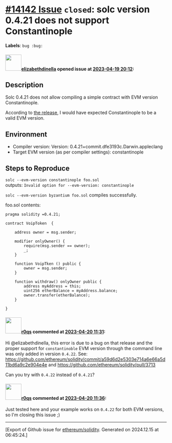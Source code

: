 # [\#14142 Issue](https://github.com/ethereum/solidity/issues/14142) `closed`: solc version 0.4.21 does not support Constantinople
**Labels**: `bug :bug:`


#### <img src="https://avatars.githubusercontent.com/u/8715900?u=096bb59738ebdd754795a87e4e65e00c0e15bd26&v=4" width="50">[elizabethdinella](https://github.com/elizabethdinella) opened issue at [2023-04-19 20:12](https://github.com/ethereum/solidity/issues/14142):

## Description
Solc 0.4.21 does not allow compiling a simple contract with EVM version Constantinople.

According to [the release](https://github.com/ethereum/solidity/releases/tag/v0.4.21), I would have expected Constantinople to be a valid EVM version.

## Environment

- Compiler version: Version: 0.4.21+commit.dfe3193c.Darwin.appleclang
- Target EVM version (as per compiler settings): constantinople

## Steps to Reproduce
`solc --evm-version constantinople foo.sol`  
outputs:
`Invalid option for --evm-version: constantinople`

`solc --evm-version byzantium foo.sol` compiles successfully. 

foo.sol contents:
```solidity
pragma solidity =0.4.21;

contract VoipToken  {
    
    address owner = msg.sender;

    modifier onlyOwner() {
        require(msg.sender == owner);
        _;
    }
    
    function VoipTken () public {
        owner = msg.sender;    
    }
    
    function withdraw() onlyOwner public {
        address myAddress = this;
        uint256 etherBalance = myAddress.balance;
        owner.transfer(etherBalance);
    }
    
}
```


#### <img src="https://avatars.githubusercontent.com/u/457348?u=e02c93e6d98c1154952140a8d5af50d9d5ca59c9&v=4" width="50">[r0qs](https://github.com/r0qs) commented at [2023-04-20 11:31](https://github.com/ethereum/solidity/issues/14142#issuecomment-1516171846):

Hi @elizabethdinella, this error is due to a bug on that release and the proper support for `constantinoble` EVM version through the command line was only added in version `0.4.22`. See: https://github.com/ethereum/solidity/commit/a59d6d2e5303e714a6e66a5d11bd6a9c2e904e4e and https://github.com/ethereum/solidity/pull/3713

Can you try with `0.4.22` instead of `0.4.21`?

#### <img src="https://avatars.githubusercontent.com/u/457348?u=e02c93e6d98c1154952140a8d5af50d9d5ca59c9&v=4" width="50">[r0qs](https://github.com/r0qs) commented at [2023-04-20 11:36](https://github.com/ethereum/solidity/issues/14142#issuecomment-1516177333):

Just tested here and your example works on `0.4.22` for both EVM versions, so I'm closing this issue ;)


-------------------------------------------------------------------------------



[Export of Github issue for [ethereum/solidity](https://github.com/ethereum/solidity). Generated on 2024.12.15 at 06:45:24.]
